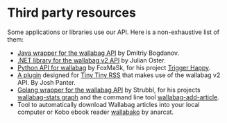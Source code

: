 # Third party resources

Some applications or libraries use our API. Here is a non-exhaustive list of them:

-   [Java wrapper for the wallabag API](https://github.com/di72nn/wallabag-api-wrapper) by Dmitriy Bogdanov.
-   [.NET library for the wallabag v2 API](https://github.com/jlnostr/wallabag-api) by Julian Oster.
-   [Python API for wallabag](https://github.com/foxmask/wallabag_api) by FoxMaSk, for his project [Trigger Happy](https://blog.trigger-happy.eu/).
-   [A plugin](https://github.com/joshp23/ttrss-to-wallabag-v2) designed for [Tiny Tiny RSS](https://tt-rss.org/gitlab/fox/tt-rss/wikis/home) that makes use of the wallabag v2 API. By Josh Panter.
-   [Golang wrapper for the wallabag API](https://github.com/Strubbl/wallabago) by Strubbl, for his projects [wallabag-stats graph](https://github.com/Strubbl/wallabag-stats) and the command line tool
    [wallabag-add-article](https://github.com/Strubbl/wallabag-add-article).
-   Tool to automatically download Wallabag articles into your local computer or Kobo ebook reader [wallabako](https://gitlab.com/anarcat/wallabako) by anarcat.
